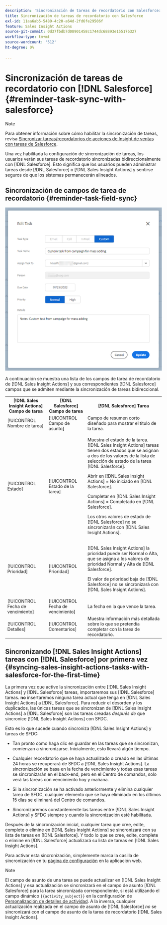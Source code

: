 ```yaml
---
description: 'Sincronización de tareas de recordatorio con Salesforce: documentos de Marketo, documentación del producto'
title: Sincronización de tareas de recordatorio con Salesforce
exl-id: 11aa6ab5-5489-4c20-a64d-2fd6fe29506f
feature: Sales Insight Actions
source-git-commit: 0d37fbdb7d08901458c1744dc68893e155176327
workflow-type: tm+mt
source-wordcount: '512'
ht-degree: 0%

---
```


# Sincronización de tareas de recordatorio con [!DNL Salesforce] {#reminder-task-sync-with-salesforce}

>[!NOTE]
>
>Para obtener información sobre cómo habilitar la sincronización de tareas, revisa [Sincronizar tareas/recordatorios de acciones de Insight de ventas con tareas de Salesforce](/help/marketo/product-docs/marketo-sales-insight/actions/crm/salesforce-integration/sync-sales-activities-to-salesforce.md#sync-sales-insight-actions-tasks-reminders-to-salesforce-tasks).

Una vez habilitada la configuración de sincronización de tareas, los usuarios verán sus tareas de recordatorio sincronizadas bidireccionalmente con [!DNL Salesforce]. Esto significa que los usuarios pueden administrar tareas desde [!DNL Salesforce] o [!DNL Sales Insight Actions] y sentirse seguros de que los sistemas permanecerán alineados.

## Sincronización de campos de tarea de recordatorio {#reminder-task-field-sync}

![](assets/reminder-task-sync-with-salesforce-1.png)

A continuación se muestra una lista de los campos de tarea de recordatorio de [!DNL Sales Insight Actions] y sus correspondientes [!DNL Salesforce] campos que se admiten mediante la sincronización de tareas bidireccional.

<table>
 <tr>
  <th>[!DNL Sales Insight Actions] Campo de tarea</th>
  <th>[!DNL Salesforce] Campo de tarea</th>
  <th>[!DNL Salesforce] Tarea</th>
 </tr>
 <tr>
  <td>[!UICONTROL Nombre de tarea]</td>
  <td>[!UICONTROL Campo de asunto]</td>
  <td>Campo de resumen corto diseñado para mostrar el título de la tarea.</td>
 </tr>
 <tr>
  <td>[!UICONTROL Estado]</td>
  <td>[!UICONTROL Estado de la tarea]</td>
  <td><p>Muestra el estado de la tarea. [!DNL Sales Insight Actions] tareas tienen dos estados que se asignan a dos de los valores de la lista de selección de estado de la tarea [!DNL Salesforce].</p>
  <p>Abrir en [!DNL Sales Insight Actions] = No iniciado en [!DNL Salesforce].</p>
  <p>Completar en [!DNL Sales Insight Actions] = Completado en [!DNL Salesforce].</p>
  <p>Los otros valores de estado de [!DNL Salesforce] no se sincronizarán con [!DNL Sales Insight Actions].</p></td>
 </tr>
 <tr>
  <td>[!UICONTROL Prioridad]</td>
  <td>[!UICONTROL Prioridad]</td>
  <td><p>[!DNL Sales Insight Actions] la prioridad puede ser Normal o Alta, que se asigna a los valores de prioridad Normal y Alta de [!DNL Salesforce].</p>
  <p>El valor de prioridad baja de [!DNL Salesforce] no se sincronizará con [!DNL Sales Insight Actions].</p></td>
 </tr>
 <tr>
  <td>[!UICONTROL Fecha de vencimiento]</td>
  <td>[!UICONTROL Fecha de vencimiento]</td>
  <td>La fecha en la que vence la tarea.</td>
 </tr>
 <tr>
  <td>[!UICONTROL Detalles]</td>
  <td>[!UICONTROL Comentarios]</td>
  <td>Muestra información más detallada sobre lo que se pretendía completar con la tarea de recordatorio.</td>
 </tr>
</table>

## Sincronizando [!DNL Sales Insight Actions] tareas con [!DNL Salesforce] por primera vez {#syncing-sales-insight-actions-tasks-with-salesforce-for-the-first-time}

La primera vez que active la sincronización entre [!DNL Sales Insight Actions] y [!DNL Salesforce] tareas, importaremos sus [!DNL Salesforce] tareas. **no** insertaremos ninguna tarea actual que tenga en [!DNL Sales Insight Actions] a [!DNL Salesforce]. Para reducir el desorden y los duplicados, las únicas tareas que se sincronizan de [!DNL Sales Insight Actions] a [!DNL Salesforce] son las tareas creadas *después de* que sincronice [!DNL Sales Insight Actions] con SFDC.

Esto es lo que sucede cuando sincroniza [!DNL Sales Insight Actions] y tareas de SFDC:

* Tan pronto como haga clic en guardar en las tareas que se sincronizan, comienzan a sincronizarse. Inicialmente, esto llevará algún tiempo.

* Cualquier recordatorio que se haya actualizado o creado en las últimas 24 horas se recuperará de SFDC a [!DNL Sales Insight Actions]. La sincronización se basa en la fecha de vencimiento y todas esas tareas se sincronizarán en el back-end, pero en el Centro de comandos, solo verá las tareas con vencimiento hoy y mañana.

* Si la sincronización se ha activado anteriormente y elimina cualquier tarea de SFDC, cualquier elemento que se haya eliminado en los últimos 15 días se eliminará del Centro de comandos.

* Sincronizaremos constantemente las tareas entre [!DNL Sales Insight Actions] y SFDC siempre y cuando la sincronización esté habilitada.

Después de la sincronización inicial, cualquier tarea que cree, edite, complete o elimine en [!DNL Sales Insight Actions] se sincronizará con su lista de tareas en [!DNL Salesforce]. Y todo lo que se cree, edite, complete o elimine en [!DNL Salesforce] actualizará su lista de tareas en [!DNL Sales Insight Actions].

Para activar esta sincronización, simplemente marca la casilla de sincronización en tu [página de configuración](https://toutapp.com/login) en la aplicación web.

>[!NOTE]
>
>El campo de asunto de una tarea se puede actualizar en [!DNL Sales Insight Actions] y esa actualización se sincronizará en el campo de asunto [!DNL Salesforce] para la tarea sincronizada correspondiente, si está utilizando el campo dinámico `{{activity_subject}}` en la configuración de [Personalización de detalles de actividad](/help/marketo/product-docs/marketo-sales-insight/actions/crm/salesforce-integration/configure-salesforce-activity-detail-customization.md). A la inversa, cualquier actualización realizada en el campo de asunto de [!DNL Salesforce] _no_ se sincronizará con el campo de asunto de la tarea de recordatorio [!DNL Sales Insight Actions].

